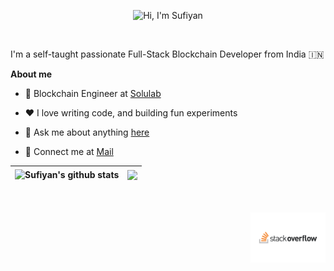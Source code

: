 <p align="center"><img height="300px" src="./Assets/intro.gif" alt="Hi, I'm Sufiyan"></p>

<br />

I'm a self-taught passionate Full-Stack Blockchain Developer from India 🇮🇳

**About me**

- 💼 Blockchain Engineer at [Solulab](https://www.solulab.com/)

- ❤️ I love writing code, and building fun experiments

- 💬 Ask me about anything [here](https://github.com/DEREK-DEV-AFK/DEREK-DEV-AFK/issues)

- 📧 Connect me at [Mail](mailto:sufiyanworkspace@gmail.com)


| <a><img align="center" src="https://github-readme-stats.vercel.app/api?username=DEREK-DEV-AFK&show_icons=true&theme=buefy&hide_border=true" alt="Sufiyan's github stats" /></a> | <a><img align="center" src="https://github-readme-stats.vercel.app/api/top-langs/?username=DEREK-DEV-AFK&layout=compact&theme=buefy&hide_border=true" /></a> |
| ------------- | ------------- |

<br />
<br />

<a href="https://stackoverflow.com/users/15765551/derek">
  <img align="right" alt="Sufiyan Memon | StackOverflow" width="120px" src="./Assets//Stack_Overflow.png" />
</a>